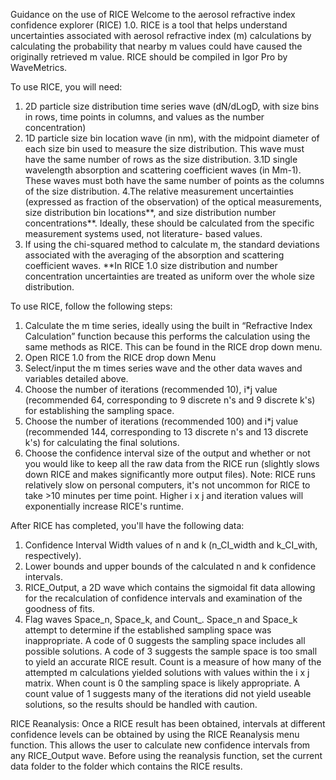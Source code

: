 

Guidance on the use of RICE
Welcome to the aerosol refractive index confidence explorer (RICE) 1.0. RICE is a tool that helps understand uncertainties associated with aerosol refractive index (m) calculations by calculating the probability that nearby m values could have caused the originally retrieved m value.  RICE should be compiled in Igor Pro by WaveMetrics.

To use RICE, you will need:
1. 2D particle size distribution time series wave (dN/dLogD,  with size bins in rows, time points in columns, and values as the number concentration)
2. 1D particle size bin location wave (in nm), with the midpoint diameter of each size bin used to measure the size distribution. This wave must have the same number of rows as the size distribution.
3.1D single wavelength absorption and scattering coefficient waves (in Mm-1). These waves must both have the same number of points as the columns of the size distribution.
4.The relative measurement uncertainties (expressed as fraction of the observation) of the optical measurements, size distribution bin locations**, and size distribution number concentrations**. Ideally, these should be calculated from the specific measurement systems used, not literature- based values. 
5. If using the chi-squared method to calculate m, the standard deviations associated with the averaging of the absorption and scattering coefficient waves.
**In RICE 1.0 size distribution and number concentration uncertainties are treated as uniform over the whole size distribution.


To use RICE, follow the following steps:
1.	Calculate the m time series, ideally using the built in “Refractive Index Calculation” function because this performs the calculation using the same methods as RICE. This can be found in the RICE drop down menu.
2.	Open RICE 1.0 from the RICE drop down Menu
3.	Select/input the m times series wave and the other data waves and variables detailed above.
4.	Choose the number of iterations (recommended 10), i*j value (recommended 64, corresponding to 9 discrete n's and 9 discrete k's) for establishing the sampling space.
5.	Choose the number of iterations (recommended 100) and i*j value (recommended 144, corresponding to 13 discrete n's and 13 discrete k's) for calculating the final solutions.
6.	Choose the confidence interval size of the output and whether or not you would like to keep all the raw data from the RICE run (slightly slows down RICE and makes significantly more output files).
Note: RICE runs relatively slow on personal computers, it's not uncommon for RICE to take >10 minutes per time point. Higher i x j and iteration values will exponentially increase RICE's runtime.


After RICE has completed, you'll have the following data:
1.	Confidence Interval Width values of n and k (n_CI_width and k_CI_with, respectively).
2.	Lower bounds and upper bounds of the calculated n and k confidence intervals.
3.	RICE_Output, a 2D wave which contains the sigmoidal fit data allowing for the recalculation of confidence intervals and examination of the goodness of fits.
4.	Flag waves Space_n, Space_k, and Count_. Space_n and Space_k attempt to determine if the established sampling space was inappropriate. A code of 0 suggests the sampling space includes all possible solutions. A code of 3 suggests the sample space is too small to yield an accurate RICE result. Count is a measure of how many of the attempted m calculations yielded solutions with values within the i x j matrix. When count is 0 the sampling space is likely appropriate. A count value of 1 suggests many of the iterations did not yield useable solutions, so the results should be handled with caution.


RICE Reanalysis:
Once a RICE result has been obtained, intervals at different confidence levels can be obtained by using the RICE Reanalysis menu function. This allows the user to calculate new confidence intervals from any RICE_Output wave. Before using the reanalysis function, set the current data folder to the folder which contains the RICE results.
